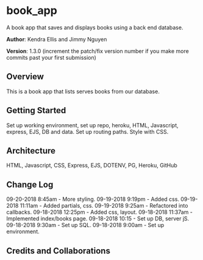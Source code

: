 # book_app
A book app that saves and displays books using a back end database.

**Author**: Kendra Ellis and Jimmy Nguyen

**Version**: 1.3.0 (increment the patch/fix version number if you make more commits past your first submission)

## Overview
<!-- Provide a high level overview of what this application is and why you are building it, beyond the fact that it's an assignment for a Code Fellows 301 class. (i.e. What's your problem domain?) -->
This is a book app that lists serves books from our database.

## Getting Started
<!-- What are the steps that a user must take in order to build this app on their own machine and get it running? -->
Set up working environment, set up repo, heroku, HTML, Javascript, express, EJS, DB and data. Set up routing paths. Style with CSS.

## Architecture
<!-- Provide a detailed description of the application design. What technologies (languages, libraries, etc) you're using, and any other relevant design information. -->
HTML, Javascript, CSS, Express, EJS, DOTENV, PG, Heroku, GitHub


## Change Log
<!-- Use this area to document the iterative changes made to your application as each feature is successfully implemented. Use time stamps. Here's an examples:

01-01-2001 4:59pm - Application now has a fully-functional express server, with GET and POST routes for the book resource.
-->
09-20-2018 8:45am - More styling.
09-19-2018 9:19pm - Added css. 
09-19-2018 11:11am - Added partials, css.
09-19-2018 9:25am - Refactored into callbacks.
09-18-2018 12:25pm - Added css, layout.
09-18-2018 11:37am - Implemented index/books page.
09-18-2018 10:15 - Set up DB, server jS.
09-18-2018 9:30am - Set up SQL.
09-18-2018 9:00am - Set up environment.

## Credits and Collaborations
<!-- Give credit (and a link) to other people or resources that helped you build this application. -->